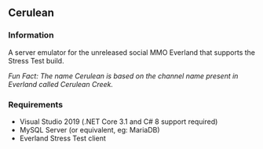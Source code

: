 ## Cerulean

### Information
A server emulator for the unreleased social MMO Everland that supports the Stress Test build.

*Fun Fact: The name Cerulean is based on the channel name present in Everland called Cerulean Creek.*

### Requirements
 * Visual Studio 2019 (.NET Core 3.1 and C# 8 support required)
 * MySQL Server (or equivalent, eg: MariaDB)
 * Everland Stress Test client
